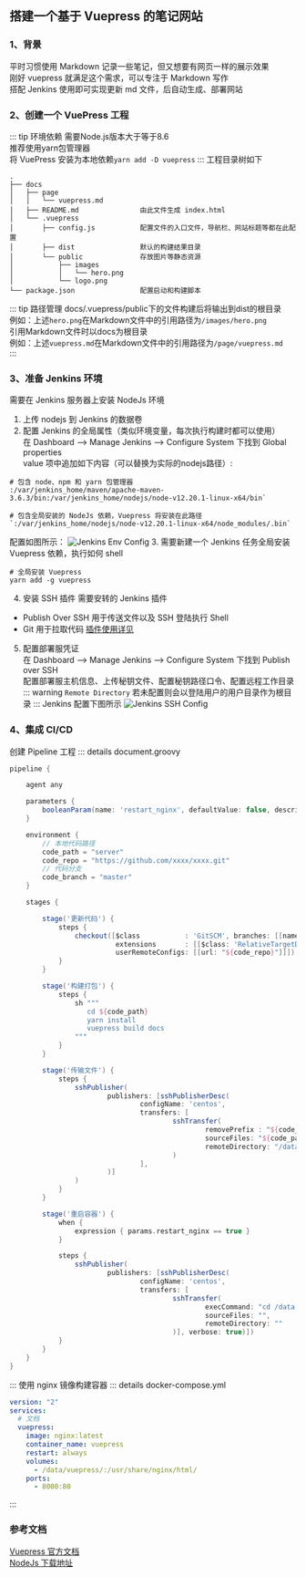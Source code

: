 ## 搭建一个基于 Vuepress 的笔记网站
### 1、背景
平时习惯使用 Markdown 记录一些笔记，但又想要有网页一样的展示效果  
刚好 vuepress 就满足这个需求，可以专注于 Markdown 写作  
搭配 Jenkins 使用即可实现更新 md 文件，后自动生成、部署网站
### 2、创建一个 VuePress 工程
::: tip 环境依赖
需要Node.js版本大于等于8.6  
推荐使用yarn包管理器  
将 VuePress 安装为本地依赖`yarn add -D vuepress`
:::
工程目录树如下
```shell
.
├── docs
│   ├── page
│   │   └── vuepress.md
│   ├── README.md               由此文件生成 index.html
│   └── .vuepress
│       ├── config.js           配置文件的入口文件，导航栏、网站标题等都在此配置
│       ├── dist                默认的构建结果目录
│       └── public              存放图片等静态资源
│           ├── images       
│           │   └── hero.png
│           └── logo.png
└── package.json                配置启动和构建脚本           
```
::: tip 路径管理
docs/.vuepress/public下的文件构建后将输出到dist的根目录  
例如：上述`hero.png`在Markdown文件中的引用路径为`/images/hero.png`  
引用Markdown文件时以docs为根目录  
例如：上述`vuepress.md`在Markdown文件中的引用路径为`/page/vuepress.md`  
:::
### 3、准备 Jenkins 环境
需要在 Jenkins 服务器上安装 NodeJs 环境  
1. 上传 nodejs 到 Jenkins 的数据卷  
2. 配置 Jenkins 的全局属性（类似环境变量，每次执行构建时都可以使用）  
在 Dashboard --> Manage Jenkins --> Configure System 下找到 Global properties  
value 项中追加如下内容（可以替换为实际的nodejs路径）:  
```profile
# 包含 node、npm 和 yarn 包管理器  
:/var/jenkins_home/maven/apache-maven-3.6.3/bin:/var/jenkins_home/nodejs/node-v12.20.1-linux-x64/bin`  
```
```profile
# 包含全局安装的 NodeJs 依赖，Vuepress 将安装在此路径  
`:/var/jenkins_home/nodejs/node-v12.20.1-linux-x64/node_modules/.bin`
```
配置如图所示：
![Jenkins Env Config](/images/jenkins_env_config.png)
3. 需要新建一个 Jenkins 任务全局安装 Vuepress 依赖，执行如何 shell  
```profile
# 全局安装 Vuepress
yarn add -g vuepress
``` 
4. 安装 SSH 插件
需要安转的 Jenkins 插件
* Publish Over SSH 用于传送文件以及 SSH 登陆执行 Shell
* Git 用于拉取代码
[插件使用详见](/page/jenkins.md)
5. 配置部署服凭证  
在 Dashboard --> Manage Jenkins --> Configure System 下找到 Publish over SSH   
配置部署服主机信息、上传秘钥文件、配置秘钥路径口令、配置远程工作目录  
::: warning 
`Remote Directory` 若未配置则会以登陆用户的用户目录作为根目录
:::
Jenkins 配置下图所示
![Jenkins SSH Config](/images/jenkins_ssh_config.png)
### 4、集成 CI/CD
创建 Pipeline 工程
::: details document.groovy
```groovy
pipeline {

    agent any

    parameters {
        booleanParam(name: 'restart_nginx', defaultValue: false, description: '重启容器')
    }

    environment {
        // 本地代码路径
        code_path = "server"
        code_repo = "https://github.com/xxxx/xxxx.git"
        // 代码分支
        code_branch = "master"
    }

    stages {

        stage('更新代码') {
            steps {
                checkout([$class           : 'GitSCM', branches: [[name: "${code_branch}"]],
                          extensions       : [[$class: 'RelativeTargetDirectory', relativeTargetDir: "${code_path}"]],
                          userRemoteConfigs: [[url: "${code_repo}"]]])
            }
        }

        stage('构建打包') {
            steps {
                sh """
                   cd ${code_path}
                   yarn install
                   vuepress build docs
                """
            }
        }

        stage('传输文件') {
            steps {
                sshPublisher(
                        publishers: [sshPublisherDesc(
                                configName: 'centos',
                                transfers: [
                                        sshTransfer(
                                                removePrefix : "${code_path}/docs/.vuepress/dist",
                                                sourceFiles: "${code_path}/docs/.vuepress/dist/**",
                                                remoteDirectory: "/data/vuepress/"
                                        )
                                ],
                        )]
                )
            }
        }

        stage('重启容器') {
            when {
                expression { params.restart_nginx == true }
            }

            steps {
                sshPublisher(
                        publishers: [sshPublisherDesc(
                                configName: 'centos',
                                transfers: [
                                        sshTransfer(
                                                execCommand: "cd /data && docker-compose restart vuepress",
                                                sourceFiles: "",
                                                remoteDirectory: ""
                                        )], verbose: true)])
            }
        }
    }
}
```
:::
使用 nginx 镜像构建容器
::: details docker-compose.yml
```yml
version: "2"
services:
  # 文档
  vuepress:
    image: nginx:latest
    container_name: vuepress
    restart: always
    volumes:
      - /data/vuepress/:/usr/share/nginx/html/
    ports:
      - 8000:80
```
:::
### 参考文档
[Vuepress 官方文档](https://vuepress.vuejs.org/zh/)  
[NodeJs 下载地址](https://nodejs.org/dist/)  